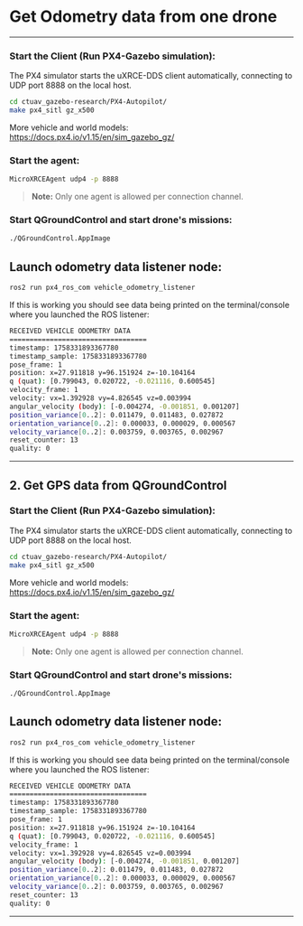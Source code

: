 # Get Odometry data from one drone 

---

### Start the Client (Run PX4-Gazebo simulation):

The PX4 simulator starts the uXRCE-DDS client automatically, connecting to UDP port 8888 on the local host.

```bash
cd ctuav_gazebo-research/PX4-Autopilot/
make px4_sitl gz_x500
```

More vehicle and world models: https://docs.px4.io/v1.15/en/sim_gazebo_gz/


### Start the agent:

```bash
MicroXRCEAgent udp4 -p 8888
```

> **Note:** Only one agent is allowed per connection channel.

### Start QGroundControl and start drone's missions:

```bash
./QGroundControl.AppImage
```


## Launch odometry data listener node:

```bash
ros2 run px4_ros_com vehicle_odometry_listener
```

If this is working you should see data being printed on the terminal/console where you launched the ROS listener:

```bash
RECEIVED VEHICLE ODOMETRY DATA
==================================
timestamp: 1758331893367780
timestamp_sample: 1758331893367780
pose_frame: 1
position: x=27.911818 y=96.151924 z=-10.104164
q (quat): [0.799043, 0.020722, -0.021116, 0.600545]
velocity_frame: 1
velocity: vx=1.392928 vy=4.826545 vz=0.003994
angular_velocity (body): [-0.004274, -0.001851, 0.001207]
position_variance[0..2]: 0.011479, 0.011483, 0.027872
orientation_variance[0..2]: 0.000033, 0.000029, 0.000567
velocity_variance[0..2]: 0.003759, 0.003765, 0.002967
reset_counter: 13
quality: 0
```

---

## 2. Get GPS data from QGroundControl

### Start the Client (Run PX4-Gazebo simulation):

The PX4 simulator starts the uXRCE-DDS client automatically, connecting to UDP port 8888 on the local host.

```bash
cd ctuav_gazebo-research/PX4-Autopilot/
make px4_sitl gz_x500
```

More vehicle and world models: https://docs.px4.io/v1.15/en/sim_gazebo_gz/


### Start the agent:

```bash
MicroXRCEAgent udp4 -p 8888
```

> **Note:** Only one agent is allowed per connection channel.

### Start QGroundControl and start drone's missions:

```bash
./QGroundControl.AppImage
```


## Launch odometry data listener node:

```bash
ros2 run px4_ros_com vehicle_odometry_listener
```

If this is working you should see data being printed on the terminal/console where you launched the ROS listener:

```bash
RECEIVED VEHICLE ODOMETRY DATA
==================================
timestamp: 1758331893367780
timestamp_sample: 1758331893367780
pose_frame: 1
position: x=27.911818 y=96.151924 z=-10.104164
q (quat): [0.799043, 0.020722, -0.021116, 0.600545]
velocity_frame: 1
velocity: vx=1.392928 vy=4.826545 vz=0.003994
angular_velocity (body): [-0.004274, -0.001851, 0.001207]
position_variance[0..2]: 0.011479, 0.011483, 0.027872
orientation_variance[0..2]: 0.000033, 0.000029, 0.000567
velocity_variance[0..2]: 0.003759, 0.003765, 0.002967
reset_counter: 13
quality: 0
```
---